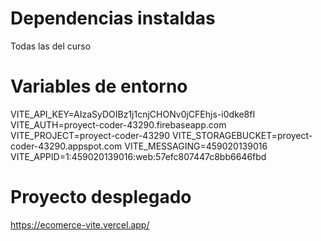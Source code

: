 # Dependencias instaldas

Todas las del curso

# Variables de entorno

VITE_API_KEY=AIzaSyDOIBz1j1cnjCHONv0jCFEhjs-i0dke8fI
VITE_AUTH=proyect-coder-43290.firebaseapp.com
VITE_PROJECT=proyect-coder-43290
VITE_STORAGEBUCKET=proyect-coder-43290.appspot.com
VITE_MESSAGING=459020139016
VITE_APPID=1:459020139016:web:57efc807447c8bb6646fbd


# Proyecto desplegado

https://ecomerce-vite.vercel.app/
